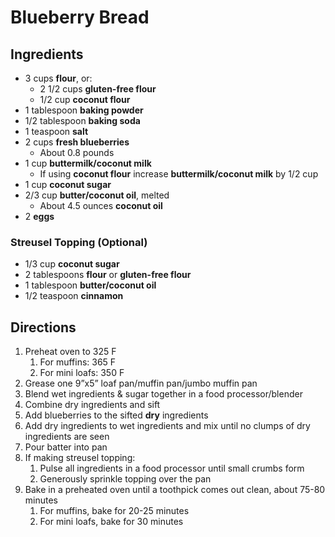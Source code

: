 # Blueberry Bread

## Ingredients

- 3 cups **flour**, or:
    - 2 1/2 cups **gluten-free flour**
    - 1/2 cup **coconut flour**
- 1 tablespoon **baking powder**
- 1/2 tablespoon **baking soda**
- 1 teaspoon **salt**
- 2 cups **fresh blueberries**
    - About 0.8 pounds
- 1 cup **buttermilk/coconut milk**
    - If using **coconut flour** increase **buttermilk/coconut milk** by 1/2 cup
- 1 cup **coconut sugar**
- 2/3 cup **butter/coconut oil**, melted
    - About 4.5 ounces **coconut oil**
- 2 **eggs**

### Streusel Topping (Optional)

- 1/3 cup **coconut sugar**
- 2 tablespoons **flour** or **gluten-free flour**
- 1 tablespoon **butter/coconut oil**
- 1/2 teaspoon **cinnamon**

## Directions

1. Preheat oven to 325 F
    1. For muffins: 365 F
    1. For mini loafs: 350 F
1. Grease one 9”x5” loaf pan/muffin pan/jumbo muffin pan
1. Blend wet ingredients & sugar together in a food processor/blender
1. Combine dry ingredients and sift
1. Add blueberries to the sifted **dry** ingredients
1. Add dry ingredients to wet ingredients and mix until no clumps of dry ingredients are seen
1. Pour batter into pan
1. If making streusel topping:
    1. Pulse all ingredients in a food processor until small crumbs form
    1. Generously sprinkle topping over the pan
1. Bake in a preheated oven until a toothpick comes out clean, about 75-80 minutes
    1. For muffins, bake for 20-25 minutes
    1. For mini loafs, bake for 30 minutes
